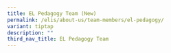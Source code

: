 ```yaml
---
title: EL Pedagogy Team (New)
permalink: /elis/about-us/team-members/el-pedagogy/
variant: tiptap
description: ""
third_nav_title: EL Pedagogy Team
---
```

